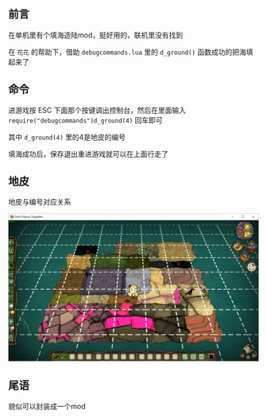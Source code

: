 ## 前言

在单机里有个填海造陆mod，挺好用的，联机里没有找到

在 `花花` 的帮助下，借助 `debugcommands.lua` 里的 `d_ground()` 函数成功的把海填起来了

## 命令

进游戏按 ESC 下面那个按键调出控制台，然后在里面输入 `require("debugcommands")d_ground(4)` 回车即可

其中 `d_ground(4)` 里的4是地皮的编号

填海成功后，保存退出重进游戏就可以在上面行走了

## 地皮

地皮与编号对应关系

![](images/20211006232430.png)

## 尾语

貌似可以封装成一个mod